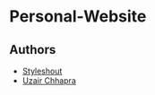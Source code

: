 # Personal-Website

## Authors
<ul class="copyright">
    <li><a href="http://www.styleshout.com/" title="Styleshout" target="_blank">Styleshout</a></li>
    <li><a href="https://github.com/uzairchhapra" title="Uzair Chhapra" target="_blank">Uzair Chhapra</a></li>
</ul>
